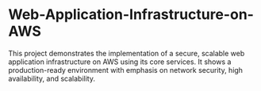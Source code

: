 # Web-Application-Infrastructure-on-AWS
This project demonstrates the implementation of a secure, scalable web application infrastructure on AWS using its core services. It shows a production-ready environment with emphasis on network security, high availability, and scalability.
